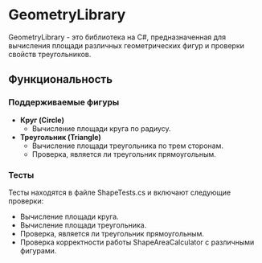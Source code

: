 # GeometryLibrary

GeometryLibrary - это библиотека на C#, предназначенная для вычисления площади различных геометрических фигур и проверки свойств треугольников.

## Функциональность

### Поддерживаемые фигуры

- **Круг (Circle)**
  - Вычисление площади круга по радиусу.
- **Треугольник (Triangle)**
  - Вычисление площади треугольника по трем сторонам.
  - Проверка, является ли треугольник прямоугольным.

### Тесты
Тесты находятся в файле ShapeTests.cs и включают следующие проверки:

- Вычисление площади круга.
- Вычисление площади треугольника.
- Проверка, является ли треугольник прямоугольным.
- Проверка корректности работы ShapeAreaCalculator с различными фигурами.
